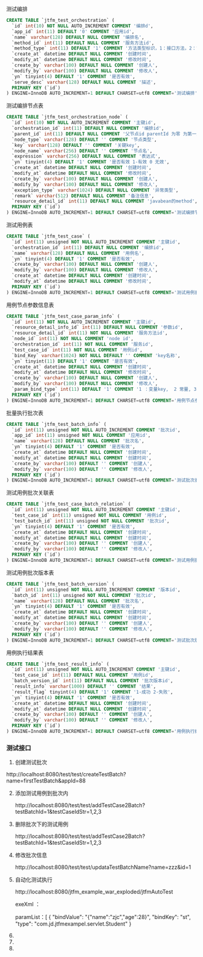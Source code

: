 测试编排

```sql
CREATE TABLE `jtfm_test_orchestration` (
  `id` int(10) NOT NULL AUTO_INCREMENT COMMENT '编排d',
  `app_id` int(11) DEFAULT '0' COMMENT '应用id',
  `name` varchar(128) DEFAULT NULL COMMENT '编排名',
  `method_id` int(11) DEFAULT NULL COMMENT '服务方法id',
  `method_type` int(11) DEFAULT '1' COMMENT '方法类型标识，1：接口方法，2：能力方法',
  `create_at` datetime DEFAULT NULL COMMENT '创建时间',
  `modify_at` datetime DEFAULT NULL COMMENT '修改时间',
  `create_by` varchar(100) DEFAULT NULL COMMENT '创建人',
  `modify_by` varchar(100) DEFAULT NULL COMMENT '修改人',
  `yn` tinyint(4) DEFAULT '1' COMMENT '是否有效',
  `serve_desc` varchar(128) DEFAULT NULL COMMENT '描述',
  PRIMARY KEY (`id`)
) ENGINE=InnoDB AUTO_INCREMENT=1 DEFAULT CHARSET=utf8 COMMENT='测试编排';
```

测试编排节点表

```sql
CREATE TABLE `jtfm_test_orchestration_node` (
  `id` int(10) NOT NULL AUTO_INCREMENT COMMENT '主键id',
  `orchestration_id` int(11) DEFAULT NULL COMMENT '编排id',
  `parent_id` int(11) DEFAULT NULL COMMENT '父节点id parentId 为零 为第一层节点',
  `node_type` varchar(128) DEFAULT '' COMMENT '节点类型',
  `key` varchar(128) DEFAULT '' COMMENT '关键key',
  `node_name` varchar(256) DEFAULT '' COMMENT '节点名',
  `expression` varchar(256) DEFAULT NULL COMMENT '表达式',
  `yn` tinyint(4) DEFAULT '1' COMMENT '是否有效 1-有效 0 无效',
  `create_at` datetime DEFAULT NULL COMMENT '创建时间',
  `modify_at` datetime DEFAULT NULL COMMENT '修改时间',
  `create_by` varchar(100) DEFAULT NULL COMMENT '创建人',
  `modify_by` varchar(100) DEFAULT NULL COMMENT '修改人',
  `exception_type` varchar(1024) DEFAULT NULL COMMENT '异常类型',
  `remark` varchar(512) DEFAULT NULL COMMENT '备注信息',
  `resource_detail_id` int(11) DEFAULT NULL COMMENT 'javabean的method',
  PRIMARY KEY (`id`)
) ENGINE=InnoDB AUTO_INCREMENT=1 DEFAULT CHARSET=utf8 COMMENT='测试编排节点表';
```

测试用例表

```sql
CREATE TABLE `jtfm_test_case` (
  `id` int(11) unsigned NOT NULL AUTO_INCREMENT COMMENT '主键id',
  `orchestration_id` int(11) DEFAULT NULL COMMENT '编排id',
  `name` varchar(128) DEFAULT NULL COMMENT '用例名',
  `yn` tinyint(4) DEFAULT '1' COMMENT '是否有效',
  `create_by` varchar(100) DEFAULT NULL COMMENT '创建人',
  `modify_by` varchar(100) DEFAULT NULL COMMENT '修改人',
  `create_at` datetime DEFAULT NULL COMMENT '创建时间',
  `modify_at` datetime DEFAULT NULL COMMENT '修改时间',
  PRIMARY KEY (`id`)
) ENGINE=InnoDB AUTO_INCREMENT=1 DEFAULT CHARSET=utf8 COMMENT='测试用例表';
```

用例节点参数信息表

```sql
CREATE TABLE `jtfm_test_case_param_info` (
  `id` int(11) NOT NULL AUTO_INCREMENT COMMENT '主键id',
  `resource_detail_info_id` int(11) DEFAULT NULL COMMENT '参数id',
  `resource_detail_id` int(11) NOT NULL COMMENT '服务方法id',
  `node_id` int(11) NOT NULL COMMENT 'node id',
  `orchestration_id` int(11) NOT NULL COMMENT '服务id',
  `test_case_id` int(11) NOT NULL COMMENT '用例id',
  `bind_Key` varchar(1024) NOT NULL DEFAULT '' COMMENT 'key名称',
  `yn` tinyint(11) DEFAULT '1' COMMENT '是否有效',
  `create_at` datetime DEFAULT NULL COMMENT '创建时间',
  `modify_at` datetime DEFAULT NULL COMMENT '修改时间',
  `create_by` varchar(100) DEFAULT NULL COMMENT '创建人',
  `modify_by` varchar(100) DEFAULT NULL COMMENT '修改人',
  `param_bind_type` int(11) DEFAULT '1' COMMENT '1 ：变量key,  2 常量, 3 json',
  PRIMARY KEY (`id`)
) ENGINE=InnoDB AUTO_INCREMENT=1 DEFAULT CHARSET=utf8 COMMENT='用例节点参数信息表';
```

批量执行批次表

```sql
CREATE TABLE `jtfm_test_batch_info` (
  `id` int(11) unsigned NOT NULL AUTO_INCREMENT COMMENT '批次id',
  `app_id` int(11) unsigned NOT NULL COMMENT '应用id',
  `name` varchar(128) DEFAULT NULL COMMENT '批次名',
  `yn` tinyint(4) DEFAULT '1' COMMENT '是否有效',
  `create_at` datetime DEFAULT NULL COMMENT '创建时间',
  `modify_at` datetime DEFAULT NULL COMMENT '创建时间',
  `create_by` varchar(100) DEFAULT '' COMMENT '创建人',
  `modify_by` varchar(100) DEFAULT '' COMMENT '修改人',
  PRIMARY KEY (`id`)
) ENGINE=InnoDB AUTO_INCREMENT=1 DEFAULT CHARSET=utf8 COMMENT='测试批次表';
```

测试用例批次关联表

```sql
CREATE TABLE `jtfm_test_case_batch_relation` (
  `id` int(11) unsigned NOT NULL AUTO_INCREMENT COMMENT '主键id',
  `test_case_id` int(11) unsigned NOT NULL COMMENT '用例id',
  `test_batch_id` int(11) unsigned NOT NULL COMMENT '批次id',
  `yn` tinyint(4) DEFAULT '1' COMMENT '是否有效',
  `create_at` datetime DEFAULT NULL COMMENT '创建时间',
  `modify_at` datetime DEFAULT NULL COMMENT '创建时间',
  `create_by` varchar(100) DEFAULT '' COMMENT '创建人',
  `modify_by` varchar(100) DEFAULT '' COMMENT '修改人',
  PRIMARY KEY (`id`)
) ENGINE=InnoDB AUTO_INCREMENT=1 DEFAULT CHARSET=utf8 COMMENT='测试用例批次关联表';
```

测试用例批次版本表

```sql
CREATE TABLE `jtfm_test_batch_version` (
  `id` int(11) unsigned NOT NULL AUTO_INCREMENT COMMENT '版本id',
  `batch_id` int(11) unsigned NOT NULL COMMENT '批次id',
  `name` varchar(128) DEFAULT NULL COMMENT '批次名',
  `yn` tinyint(4) DEFAULT '1' COMMENT '是否有效',
  `create_at` datetime DEFAULT NULL COMMENT '创建时间',
  `modify_at` datetime DEFAULT NULL COMMENT '创建时间',
  `create_by` varchar(100) DEFAULT '' COMMENT '创建人',
  `modify_by` varchar(100) DEFAULT '' COMMENT '修改人',
  PRIMARY KEY (`id`)
) ENGINE=InnoDB AUTO_INCREMENT=1 DEFAULT CHARSET=utf8 COMMENT='测试批次版本表';
```

用例执行结果表

```sql
CREATE TABLE `jtfm_test_result_info` (
  `id` int(11) unsigned NOT NULL AUTO_INCREMENT COMMENT '主键id',
  `test_case_id` int(11) DEFAULT NULL COMMENT '用例id',
  `batch_version_id` int(11) DEFAULT NULL COMMENT '批次版本id',
  `result_info` varchar(1000) DEFAULT '' COMMENT '结果',
  `result_flag` tinyint(4) DEFAULT '1' COMMENT '1-成功 2-失败',
  `yn` tinyint(4) DEFAULT '1' COMMENT '是否有效',
  `create_at` datetime DEFAULT NULL COMMENT '创建时间',
  `modify_at` datetime DEFAULT NULL COMMENT '创建时间',
  `create_by` varchar(100) DEFAULT '' COMMENT '创建人',
  `modify_by` varchar(100) DEFAULT '' COMMENT '修改人',
  PRIMARY KEY (`id`)
) ENGINE=InnoDB AUTO_INCREMENT=1 DEFAULT CHARSET=utf8 COMMENT='用例执行结果表';
```



###  测试接口

1. 创建测试批次

​       http://localhost:8080/test/test/createTestBatch?name=firstTestBatch&appId=88

2. 添加测试用例到批次内

   http://localhost:8080/test/test/addTestCase2Batch?testBatchId=1&testCaseIdStr=1,2,3

3. 删除批次下的测试用例

   http://localhost:8080/test/test/addTestCase2Batch?testBatchId=1&testCaseIdStr=1,2,3

4. 修改批次信息

   http://localhost:8080/test/test/updataTestBatchName?name=zzz&id=1

5. 自动化测试执行

   http://localhost:8080/jtfm_example_war_exploded/jtfmAutoTest

   exeXml ： <?xml version="1.0" encoding="UTF-8" standalone="yes"?>         <route xmlns="http://camel.apache.org/schema/spring" customId="true" id="start0">        <from uri="direct:start"/>        <bean ref="introduceService" method="printStudentInfo(${property.st})"/>        </route>

   paramList：[         {             "bindValue": "{\"name\":\"zjc\",\"age\":28}",              "bindKey": "st",              "type": "com.jd.jtfmexampel.servlet.Student"         }     

6. 

7. 

8. 

   

   

   



